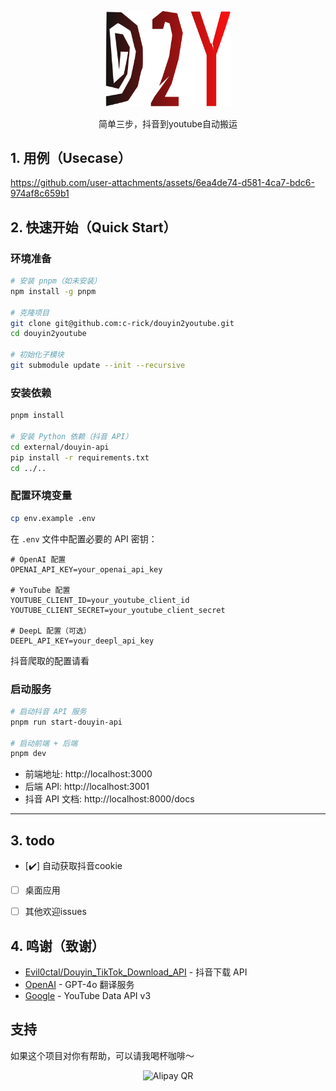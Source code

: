 
<p align="center">
<img src="/packages/web/public/logo.svg" width="200" alt="Logo">
</p>
<p align="center">
简单三步，抖音到youtube自动搬运
</p>

## 1. 用例（Usecase）



https://github.com/user-attachments/assets/6ea4de74-d581-4ca7-bdc6-974af8c659b1



## 2. 快速开始（Quick Start）

### 环境准备

```bash
# 安装 pnpm（如未安装）
npm install -g pnpm

# 克隆项目
git clone git@github.com:c-rick/douyin2youtube.git
cd douyin2youtube

# 初始化子模块
git submodule update --init --recursive
```

### 安装依赖

```bash
pnpm install

# 安装 Python 依赖（抖音 API）
cd external/douyin-api
pip install -r requirements.txt
cd ../..
```

### 配置环境变量

```bash
cp env.example .env
```

在 `.env` 文件中配置必要的 API 密钥：

```env
# OpenAI 配置
OPENAI_API_KEY=your_openai_api_key

# YouTube 配置  
YOUTUBE_CLIENT_ID=your_youtube_client_id
YOUTUBE_CLIENT_SECRET=your_youtube_client_secret

# DeepL 配置（可选）
DEEPL_API_KEY=your_deepl_api_key
```

抖音爬取的配置请看
### 启动服务

```bash
# 启动抖音 API 服务
pnpm run start-douyin-api

# 启动前端 + 后端
pnpm dev
```

- 前端地址: http://localhost:3000
- 后端 API: http://localhost:3001
- 抖音 API 文档: http://localhost:8000/docs

---

## 3. todo 
- [✔️] 自动获取抖音cookie 
- [ ] 桌面应用
- [ ] 其他欢迎issues


## 4. 鸣谢（致谢）

- [Evil0ctal/Douyin_TikTok_Download_API](https://github.com/Evil0ctal/Douyin_TikTok_Download_API) - 抖音下载 API
- [OpenAI](https://openai.com/) - GPT-4o 翻译服务
- [Google](https://developers.google.com/youtube/v3) - YouTube Data API v3 

## 支持
如果这个项目对你有帮助，可以请我喝杯咖啡～

<p align="center">
  <img src="https://aiccplayground.online/coffe.jpeg" alt="Alipay QR" width="200" />
</p>
